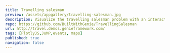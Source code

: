 ```yaml
---
title: Travelling salesman
preview: /assets/appgallery/travelling-salesman.jpg
description: Visualize the travelling salesman problem with an interactive map and a JuMP solver.
repo: https://github.com/BuiltWithGenie/TravellingSalesman
url: http://travel.demos.genieframework.com/
tags: [PlotlyJS,JuMP,events, maps]
published: true
navigation: false
---
```

